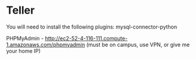 # Teller 

You will need to install the following plugins: mysql-connector-python

PHPMyAdmin - http://ec2-52-4-116-111.compute-1.amazonaws.com/phpmyadmin (must be on campus, use VPN, or give me your home IP)